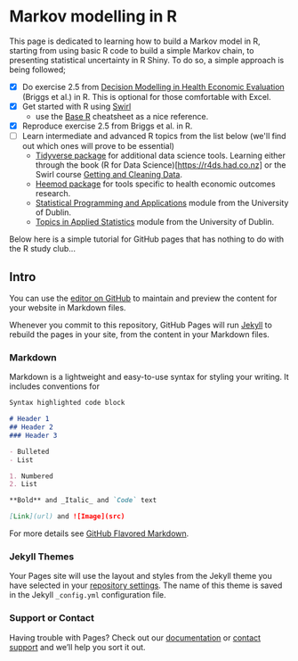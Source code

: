 # Markov modelling in R

This page is dedicated to learning how to build a Markov model in R, starting from using basic R code to build a simple Markov chain, to presenting statistical uncertainty in R Shiny. To do so, a simple approach is being followed;

- [x] Do exercise 2.5 from [Decision Modelling in Health Economic Evaluation](https://www.herc.ox.ac.uk/downloads/decision-modelling-for-health-economic-evaluation) (Briggs et al.) in R. This is optional for those comfortable with Excel.
- [x] Get started with R using [Swirl](https://swirlstats.com/students.html/)
  - use the [Base R](http://github.com/rstudio/cheatsheets/raw/master/base-r.pdf) cheatsheet as a nice reference.
- [X] Reproduce exercise 2.5 from Briggs et al. in R.
- [ ] Learn intermediate and advanced R topics from the list below (we'll find out which ones will prove to be essential)
  - [Tidyverse package](https://www.tidyverse.org/) for additional data science tools. Learning either through the book (R for Data Science)[https://r4ds.had.co.nz] or the Swirl course [Getting and Cleaning Data](http://swirlstats.com/scn/getclean.html).
  - [Heemod package](https://www.rdocumentation.org/packages/heemod) for tools specific to health economic outcomes research.
  - [Statistical Programming and Applications](https://acaimo.github.io/teaching/MAIN/Stat_Prog_App.html) module from the University of Dublin.
  - [Topics in Applied Statistics](https://acaimo.github.io/teaching/MAIN/Topics_App_Stats.html) module from the University of Dublin.

Below here is a simple tutorial for GitHub pages that has nothing to do with the R study club...

## Intro 
You can use the [editor on GitHub](https://github.com/PeterElroy/R-Study-Club/edit/master/README.md) to maintain and preview the content for your website in Markdown files.

Whenever you commit to this repository, GitHub Pages will run [Jekyll](https://jekyllrb.com/) to rebuild the pages in your site, from the content in your Markdown files.

### Markdown

Markdown is a lightweight and easy-to-use syntax for styling your writing. It includes conventions for

```markdown
Syntax highlighted code block

# Header 1
## Header 2
### Header 3

- Bulleted
- List

1. Numbered
2. List

**Bold** and _Italic_ and `Code` text

[Link](url) and ![Image](src)
```

For more details see [GitHub Flavored Markdown](https://guides.github.com/features/mastering-markdown/).

### Jekyll Themes

Your Pages site will use the layout and styles from the Jekyll theme you have selected in your [repository settings](https://github.com/PeterElroy/R-Study-Club/settings). The name of this theme is saved in the Jekyll `_config.yml` configuration file.

### Support or Contact

Having trouble with Pages? Check out our [documentation](https://help.github.com/categories/github-pages-basics/) or [contact support](https://github.com/contact) and we’ll help you sort it out.
